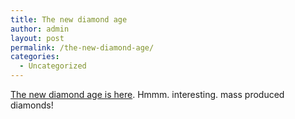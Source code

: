 ```yaml
---
title: The new diamond age
author: admin
layout: post
permalink: /the-new-diamond-age/
categories:
  - Uncategorized
---
```

[The new diamond age is here][1]. Hmmm. interesting. mass produced diamonds!

 [1]: http://www.wired.com/wired/archive/11.09/diamond.html